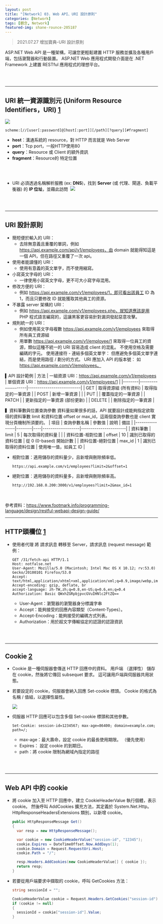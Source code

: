 ```yaml
---
layout: post
title: "[Network] 03. Web API、URI 設計原則"
categories: [Network]
tags: [觀念, Network]
featured-img: shane-rounce-205187
---
```


> 2021.07.27 增加寶典-URI 設計原則

ASP.NET Web API 是一種架構，可讓您更輕鬆建置 HTTP 服務並擴及各種用戶端，包括瀏覽器和行動裝置。 ASP.NET Web 應用程式開發介面是在 .NET Framework 上建置 RESTful 應用程式的理想平台。

<br/><br/>

***

## URI 統一資源識別元 (Uniform Resource Identifiers，URI) [1](https://zh.wikipedia.org/wiki/%E7%BB%9F%E4%B8%80%E8%B5%84%E6%BA%90%E6%A0%87%E5%BF%97%E7%AC%A6)

![](http://eservice.seed.net.tw/image/class/11-02.gif)

```
scheme:[//[user[:password]@]host[:port]][/path][?query][#fragment]
```

- **host**：溝通系統的 resource，對 HTTP 而言就是 Web Server
- **port**：Tcp port，一般HTTP使用80
- **query**：Resource 或 Client 的額外資訊
- **fragment**：Resource的 特定位置

<br/><br/>

- URI 必須透過名稱解析服務 (ex: **DNS**)，找到 **Server** (或 代理、閘道、負載平衡器) 的 **IP 位址**，並藉此訪問
​
![](https://s3.amazonaws.com/notejoy/note_images/99302.1.Image%202018-08-23%20at%20%E4%B8%8B%E5%8D%8811.12.12.png)

<br/><br/>

***
## URI 設計原則
- 簡短便於輸入的 URI：
  - 去除無意義且重覆的單詞，例如 https://api.example.com/api/v1/employees，由 domain 就能得知這是一個 API，但在路徑又重覆了一次 api。
- 使用者能讀懂的 URI：
  - 使用有意義的英文單字，而不使用縮寫。
- 小寫英文字母的 URI：
  - 一律使用小寫英文字母，更不可大小寫字母混用。
- 修改方便的 URI：
  - 例如 https://api.example.com/v1/employees/1，即可看出該員工 ID 為 1，而且只要修改 ID 就能獲取其他員工的資源。
- 不暴露 server 架構的 URI：
  - 例如 https://api.example.com/v1/employees.php，就知道應該是用 PHP 程式語言編寫的，這讓黑客更容易針對漏洞發起惡意攻擊。
- 規則統一的 URI：
  - 例如使用英文字母複數 https://api.example.com/v1/employees 來取得所有員工資源組
  - 用單數 https://api.example.com/v1/employee/1 來取得一位員工的資源，類似這種不統一的 URI 容易造成 client 的混亂。
不使用空格及需要編碼的字元。
使用連接符 - 連結多個英文單字：
但應避免多個英文單字連結，而是使用路徑 / 劃分的方式。
URI 應加入 API 的版本號：
如 https://api.example.com/v1/employees。

▍API 設計範例
| 方法 | 一組資源 URI：https://api.example.com/v1/employees | 單個資源 URI：https://api.example.com/v1/employees/1 |
|--------|--------------------|---------------------------|
| GET    | 取得資源組 (所有資料) | 取得指定的一筆資源           |
| POST   | 新增一筆資源         |                           |
| PUT    |                    | 覆蓋指定的一筆資源           |
| PATCH  |                    | 更新指定的一筆資源 (部份更新) |
| DELETE |                    | 刪除指定的一筆資源           |

▍資料筆數與位置查詢參數
資料量如果很多的話，API 就要設計成能夠指定欲取得的資料筆數 limit 和資料位置 offset or max_id，這兩個查詢參數也是 client 實現分頁機制所須要的。
| 項目            | 查詢參數名稱 | 參數值 | 說明        | 備註                  |
|----------------|--------|----|-------------------|-----------------------|
| 資料筆數         | limit  | 5  | 每次取得的資料量    |                       |
| 資料位置-相對位置 | offset | 10 | 識別已取得的資料位置 | 從 0 (0-based) 開始計數 |
| 資料位置-絕對位置 | max_id | 1  | 識別已取得的資料位置 | 使用唯一值，如員工 ID    |

- 相對位置：適用儲存的資料量少，且新增與刪除頻率低。
  ```
  https://api.example.com/v1/employees?limit=2&offset=1
  ```
- 絕對位置：適用儲存的資料量多，且新增與刪除頻率高。
  ```
  http://192.168.0.200:3000/v1/employees?limit=2&max_id=1
  ```
<br/><br/>
參考資料：https://www.footmark.info/programming-language/design/restful-webapi-design-guide/
***
## HTTP頭欄位  [1](https://zh.wikipedia.org/wiki/HTTP%E5%A4%B4%E5%AD%97%E6%AE%B5)
- 使用者代理 將 請求訊息 轉移至 Server，請求訊息 (request message) 範例：

    ```
  GET /31/fetch-api HTTP/1.1
  Host: notfalse.net
  User-Agent: Mozilla/5.0 (Macintosh; Intel Mac OS X 10.12; rv:53.0) Gecko/20100101 Firefox/53.0
  Accept: text/html,application/xhtml+xml,application/xml;q=0.9,image/webp,image/apng,*/*;q=0.8
  Accept-encoding: gzip, deflate, br
  accept-language: zh-TW,zh;q=0.8,en-US;q=0.6,en;q=0.4
  Authorization: Basic QWxhZGRpbjpvcGVuIHNlc2FtZQ==
    ```

    - User-Agent：瀏覽器的瀏覽器身分標識字串	
    - Accept：能夠接受的回應內容類型（Content-Types）。
    - Accept-Encoding：能夠接受的編碼方式列表。
    - Authorization：用於超文字傳輸協定的認證的認證資訊

<br/><br/>

***

## Cookie [2](https://docs.microsoft.com/zh-tw/aspnet/web-api/overview/advanced/http-cookies)

- Cookie 是一種伺服器會傳送 HTTP 回應中的資料。 用戶端 （選擇性） 儲存在 cookie，然後將它傳回 subsequet 要求。 這可讓用戶端與伺服器共用狀態。 
- 若要設定的 cookie，伺服器會納入回應 Set-cookie 標頭。 Cookie 的格式為名稱 / 值組，以選擇性屬性。

    ![](https://docs.microsoft.com/zh-tw/aspnet/web-api/overview/advanced/http-cookies/_static/image1.png)


- 伺服器 HTTP 回應可以包含多個 Set-cookie 標頭和其他參數。

    ```
  Set-Cookie: session-id=1234567; max-age=86400; domain=example.com; path=/;
    ```

    - max-age：最大壽命，設定 cookie 的最長使用期限。 （優先使用）
    - Expires： 設定 cookie 的到期日。
    - path：將 cookie 限制為網域內指定的路徑

<br/><br/>

***

## Web API 中的 cookie 
- 將 cookie 加入至 HTTP 回應中，建立 CookieHeaderValue 執行個體，表示 cookie。 然後呼叫 AddCookies 擴充方法，其定義於 System.Net.Http。HttpResponseHeadersExtensions 類別，以新增 cookie。

    ```csharp
  public HttpResponseMessage Get()
  {
      var resp = new HttpResponseMessage();
  
      var cookie = new CookieHeaderValue("session-id", "12345");
      cookie.Expires = DateTimeOffset.Now.AddDays(1);
      cookie.Domain = Request.RequestUri.Host;
      cookie.Path = "/";
  
      resp.Headers.AddCookies(new CookieHeaderValue[] { cookie });
      return resp;
  }
    ```

- 若要從用戶端要求中擷取的 cookie，呼叫 GetCookies 方法：

    ```csharp
  string sessionId = "";
  
  CookieHeaderValue cookie = Request.Headers.GetCookies("session-id").FirstOrDefault();
  if (cookie != null)
  {
      sessionId = cookie["session-id"].Value;
  }
    ```

